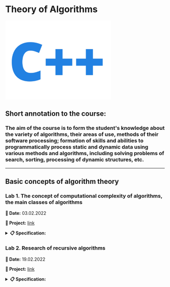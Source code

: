 # **Theory of Algorithms**

<img src="images/c_plus_plus.png" height="250" alt="C++">

## **Short annotation to the course:**
### The aim of the course is to form the student's knowledge about the variety of algorithms, their areas of use, methods of their software processing; formation of skills and abilities to programmatically process static and dynamic data using various methods and algorithms, including solving problems of search, sorting, processing of dynamic structures, etc.

---

## **Basic concepts of algorithm theory**

### **Lab 1.** The concept of computational complexity of algorithms, the main classes of algorithms

**📅 Date:** 03.02.2022

**📁 Project:** [link](lab_1/main.cpp)

<details>
<summary><b>📋 Specification:</b></summary>

The coordinates of three points of the plane are given. Check if they form a right triangle.
</details>

### **Lab 2.** Research of recursive algorithms

**📅 Date:** 19.02.2022

**📁 Project:** [link](lab_2)

<details>
<summary><b>📋 Specification:</b></summary>

Calculate the value of y by decomposing the function ƒ(x) into a Taylor series. Develop programs according to the algorithm using a recursive function and without using a recursive function.

<table border="1" width="250">
    <tr align="center">
        <td><b>y</b></td>
        <td><b>ƒ(x)</b</td>
    </tr>
    <tr align="center">
        <td>(x+3) / sin(x)</td>
        <td>sin(x)</td>
    </tr>
</table>
</details>